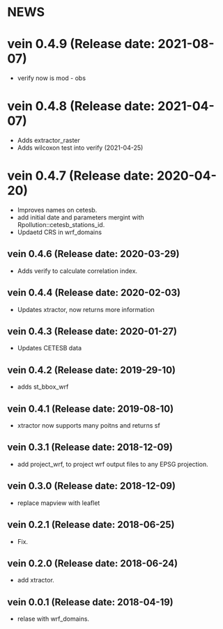 NEWS
===========

# vein 0.4.9 (Release date: 2021-08-07)
- verify now is mod - obs

# vein 0.4.8 (Release date: 2021-04-07)

- Adds extractor_raster
- Adds wilcoxon test into verify (2021-04-25)

# vein 0.4.7 (Release date: 2020-04-20)

- Improves names on cetesb.
- add initial date and parameters mergint with Rpollution::cetesb_stations_id.
- Updaetd CRS in wrf_domains 

## vein 0.4.6 (Release date: 2020-03-29)

- Adds verify to calculate correlation index.

## vein 0.4.4 (Release date: 2020-02-03)

- Updates xtractor, now returns more information

## vein 0.4.3 (Release date: 2020-01-27)

- Updates CETESB data

## vein 0.4.2 (Release date: 2019-29-10)

- adds st_bbox_wrf

## vein 0.4.1 (Release date: 2019-08-10)

- xtractor now supports many poitns and returns sf

## vein 0.3.1 (Release date: 2018-12-09)

- add project_wrf, to project wrf output files to any EPSG projection.

## vein 0.3.0 (Release date: 2018-12-09)

- replace mapview with leaflet

## vein 0.2.1 (Release date: 2018-06-25)

- Fix.

## vein 0.2.0 (Release date: 2018-06-24)

- add xtractor.

## vein 0.0.1 (Release date: 2018-04-19)

- relase with wrf_domains.
